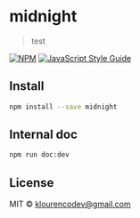 # midnight

> test

[![NPM](https://img.shields.io/npm/v/midnight.svg)](https://www.npmjs.com/package/midnight) [![JavaScript Style Guide](https://img.shields.io/badge/code_style-standard-brightgreen.svg)](https://standardjs.com)

## Install

```bash
npm install --save midnight
```

## Internal doc

```bash
npm run doc:dev
```

## License

MIT © [klourencodev@gmail.com](https://github.com/klourencodev@gmail.com)
